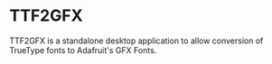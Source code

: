 # TTF2GFX
TTF2GFX is a standalone desktop application to allow conversion of TrueType fonts to Adafruit's GFX Fonts. 
